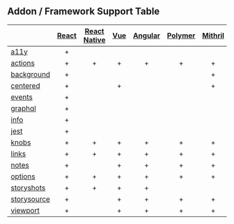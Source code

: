 ## Addon / Framework Support Table

| |[React](app/react)|[React Native](app/react-native)|[Vue](app/vue)|[Angular](app/angular)| [Polymer](app/polymer)| [Mithril](app/mithril)| [HTML](app/html)|
| ----------- |:-------:|:-------:|:-------:|:-------:|:-------:|:-------:|:-------:|
|[a11y](addons/a11y)              |+| | | | | |+|
|[actions](addons/actions)        |+|+|+|+|+|+|+|
|[background](addons/background)  |+| | | | |+| |
|[centered](addons/centered)      |+| |+| | |+|+|
|[events](addons/events)          |+| | | | | | |
|[graphql](addons/graphql)        |+| | | | | | |
|[info](addons/info)              |+| | | | | | |
|[jest](addons/jest)              |+| | | | | | |
|[knobs](addons/knobs)            |+|+|+|+|+|+|+|
|[links](addons/links)            |+|+|+|+|+|+|+|
|[notes](addons/notes)            |+| |+|+|+|+|+|
|[options](addons/options)        |+|+|+|+|+|+|+|
|[storyshots](addons/storyshots)  |+|+|+|+| | |+|
|[storysource](addons/storysource)|+| |+|+|+|+|+|
|[viewport](addons/viewport)      |+| |+|+|+|+|+|

